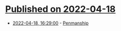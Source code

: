# [Published on 2022-04-18](index.md)

* [2022-04-18, 16:29:00](https://news.ycombinator.com/item?id=31072902) - [Penmanship](https://jaredgorski.org/writing/penmanship/)
